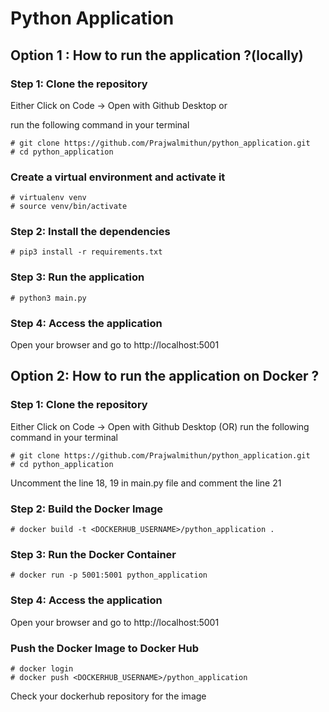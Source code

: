 # Python Application 

## Option 1 : How to run the application ?(locally)

### Step 1: Clone the repository

Either Click on Code -> Open with Github Desktop or 

run the following command in your terminal

```
# git clone https://github.com/Prajwalmithun/python_application.git
# cd python_application
```

### Create a virtual environment and activate it

```
# virtualenv venv
# source venv/bin/activate
```

### Step 2: Install the dependencies

```
# pip3 install -r requirements.txt
```

### Step 3: Run the application

```
# python3 main.py
```

### Step 4: Access the application

Open your browser and go to http://localhost:5001


## Option 2: How to run the application on Docker ?

### Step 1: Clone the repository

Either Click on Code -> Open with Github Desktop (OR) run the following command in your terminal

```
# git clone https://github.com/Prajwalmithun/python_application.git
# cd python_application
```

Uncomment the line 18, 19 in main.py file and comment the line 21

### Step 2: Build the Docker Image

```
# docker build -t <DOCKERHUB_USERNAME>/python_application .
```

### Step 3: Run the Docker Container

```
# docker run -p 5001:5001 python_application
```

### Step 4: Access the application

Open your browser and go to http://localhost:5001


### Push the Docker Image to Docker Hub

```
# docker login
# docker push <DOCKERHUB_USERNAME>/python_application
```
Check your dockerhub repository for the image

<!-- # CI/CD Pipeline 

### Github - CodeBuild - CodeDeploy - EC2

![Archicture diagram](readme_images/aws_ci_cd-CI_CD_EC2.drawio.png)

* buildspec.yml 
* appspec.yml 
* ec2_deployment scripts 

### Github - CodeBuild - ElasticBeanstalk

![Architecture Diagram here]()

* buildspec.yml
* eb_deployment scripts

### Github - CodeBuild - CodeDeploy - ECS

![Architecture Diagram here]()

* buildspec.yml
* appspec.yml
* ecs_deployment scripts

### Github - CodeBuild - ECS 

![Architecture Diagram here]()

* buildspec.yml
* ecs_deployment scripts -->
